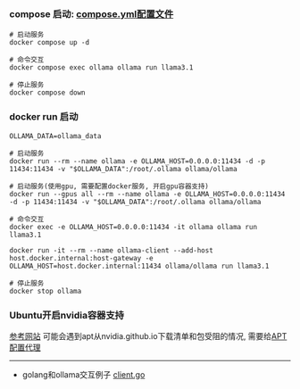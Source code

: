 ### compose 启动: [compose.yml配置文件](./compose.yml)
```shell
# 启动服务
docker compose up -d

# 命令交互
docker compose exec ollama ollama run llama3.1

# 停止服务
docker compose down
```

### docker run 启动
```shell
OLLAMA_DATA=ollama_data

# 启动服务
docker run --rm --name ollama -e OLLAMA_HOST=0.0.0.0:11434 -d -p 11434:11434 -v "$OLLAMA_DATA":/root/.ollama ollama/ollama

# 启动服务(使用gpu, 需要配置docker服务, 开启gpu容器支持)
docker run --gpus all --rm --name ollama -e OLLAMA_HOST=0.0.0.0:11434 -d -p 11434:11434 -v "$OLLAMA_DATA":/root/.ollama ollama/ollama

# 命令交互
docker exec -e OLLAMA_HOST=0.0.0.0:11434 -it ollama ollama run llama3.1

docker run -it --rm --name ollama-client --add-host host.docker.internal:host-gateway -e OLLAMA_HOST=host.docker.internal:11434 ollama/ollama run llama3.1

# 停止服务
docker stop ollama
```

### Ubuntu开启nvidia容器支持
[参考网站](https://docs.nvidia.com/datacenter/cloud-native/container-toolkit/latest/install-guide.html)
可能会遇到apt从nvidia.github.io下载清单和包受阻的情况, 需要给[APT配置代理](../../Linux/Apt使用代理.md)

-------

* golang和ollama交互例子 [client.go](./client/main.go)